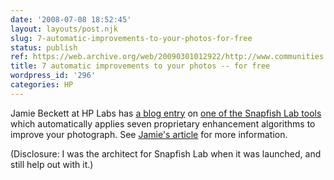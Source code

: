 ```yaml
---
date: '2008-07-08 18:52:45'
layout: layouts/post.njk
slug: 7-automatic-improvements-to-your-photos-for-free
status: publish
ref: https://web.archive.org/web/20090301012922/http://www.communities.hp.com:80/online/blogs/labsblog/archive/2008/07/09/free-automatic-photo-enhancement.aspx
title: 7 automatic improvements to your photos -- for free
wordpress_id: '296'
categories: HP
---
```


Jamie Beckett at HP Labs has [a blog entry](https://web.archive.org/web/20090301012922/http://www.communities.hp.com:80/online/blogs/labsblog/archive/2008/07/09/free-automatic-photo-enhancement.aspx) on [one of the Snapfish Lab tools](https://web.archive.org/web/20120402045825/http://www.snapfishlab.com/PublicAboutPhotoTool.do?tool=HIPIE) which automatically applies seven proprietary enhancement algorithms to improve your photograph.  See [Jamie's article](https://web.archive.org/web/20090301012922/http://www.communities.hp.com:80/online/blogs/labsblog/archive/2008/07/09/free-automatic-photo-enhancement.aspx) for more information.

(Disclosure: I was the architect for Snapfish Lab when it was launched, and still help out with it.)

